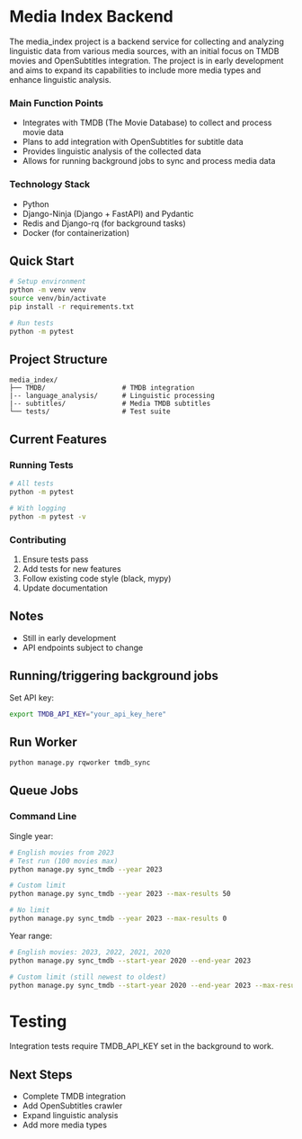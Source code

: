 # Media Index Backend
The media_index project is a backend service for collecting and analyzing linguistic data from various media sources, with an initial focus on TMDB movies and OpenSubtitles integration. The project is in early development and aims to expand its capabilities to include more media types and enhance linguistic analysis.

### Main Function Points
- Integrates with TMDB (The Movie Database) to collect and process movie data
- Plans to add integration with OpenSubtitles for subtitle data
- Provides linguistic analysis of the collected data
- Allows for running background jobs to sync and process media data

### Technology Stack
- Python
- Django-Ninja (Django + FastAPI) and Pydantic
- Redis and Django-rq (for background tasks)
- Docker (for containerization)

## Quick Start

```bash
# Setup environment
python -m venv venv
source venv/bin/activate
pip install -r requirements.txt

# Run tests
python -m pytest
```

## Project Structure

```
media_index/
├── TMDB/                   # TMDB integration
|-- language_analysis/      # Linguistic processing
|-- subtitles/              # Media TMDB subtitles
└── tests/                  # Test suite
```

## Current Features

### Running Tests

```bash
# All tests
python -m pytest

# With logging
python -m pytest -v
```

### Contributing

1. Ensure tests pass
2. Add tests for new features
3. Follow existing code style (black, mypy)
4. Update documentation

## Notes

- Still in early development
- API endpoints subject to change


## Running/triggering background jobs

Set API key:
```bash
export TMDB_API_KEY="your_api_key_here"
```

## Run Worker

```bash
python manage.py rqworker tmdb_sync
```

## Queue Jobs

### Command Line

Single year:
```bash
# English movies from 2023
# Test run (100 movies max)
python manage.py sync_tmdb --year 2023

# Custom limit
python manage.py sync_tmdb --year 2023 --max-results 50

# No limit
python manage.py sync_tmdb --year 2023 --max-results 0

```
Year range:
```bash
# English movies: 2023, 2022, 2021, 2020
python manage.py sync_tmdb --start-year 2020 --end-year 2023

# Custom limit (still newest to oldest)
python manage.py sync_tmdb --start-year 2020 --end-year 2023 --max-results 50
```

# Testing
Integration tests require TMDB_API_KEY set in the background to work.


## Next Steps

- Complete TMDB integration
- Add OpenSubtitles crawler
- Expand linguistic analysis
- Add more media types
